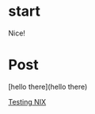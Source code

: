 # start

Nice!

# Post

[hello there](hello there)

[Testing NIX](_posts/2019-02-24-testing-nix.md)
